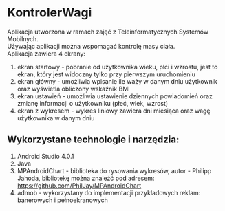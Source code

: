 # KontrolerWagi
Aplikacja utworzona w ramach zajęć z Teleinformatycznych Systemów Mobilnych. <br/>
Używając aplikacji można wspomagać kontrolę masy ciała. <br/>
Aplikacja zawiera 4 ekrany:
1. ekran startowy - pobranie od użytkownika wieku, płci i wzrostu, jest to ekran, który jest widoczny tylko przy pierwszym uruchomieniu
2. ekran główny - umożliwia wpisanie ile waży w danym dniu użytkownik oraz wyświetla obliczony wskaźnik BMI
3. ekran ustawień - umożliwia ustawienie dziennych powiadomień oraz zmianę informacji o użytkowniku (płeć, wiek, wzrost)
4. ekran z wykresem - wykres liniowy zawiera dni miesiąca oraz wagę użytkownika w danym dniu
## Wykorzystane technologie i narzędzia: 
1. Android Studio 4.0.1
2. Java
3. MPAndroidChart - biblioteka do rysowania wykresów, autor - Philipp Jahoda, 
bibliotekę można znaleźć pod adresem: https://github.com/PhilJay/MPAndroidChart
4. admob - wykorzystany do implementacji przykładowych reklam: banerowych i pełnoekranowych
